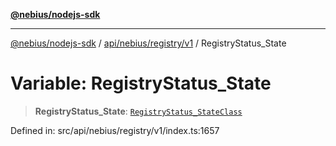 [**@nebius/nodejs-sdk**](../../../../../README.md)

***

[@nebius/nodejs-sdk](../../../../../README.md) / [api/nebius/registry/v1](../README.md) / RegistryStatus\_State

# Variable: RegistryStatus\_State

> **RegistryStatus\_State**: [`RegistryStatus_StateClass`](../type-aliases/RegistryStatus_StateClass.md)

Defined in: src/api/nebius/registry/v1/index.ts:1657
